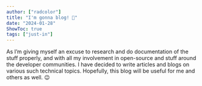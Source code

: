 ```yaml
---
author: ["radcolor"]
title: "I'm gonna blog! 🎉"
date: "2024-01-28"
ShowToc: true
tags: ["just-in"]
---
```


As I’m giving myself an excuse to research and do documentation of the stuff properly, and with all my involvement in open-source and stuff around the developer communities. I have decided to write articles and blogs on various such technical topics. Hopefully, this blog will be useful for me and others as well. 😉